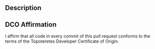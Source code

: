 <!-- .github/pull_request_template.md -->

## Description
<!-- Provide a clear description of the changes in this PR -->

## DCO Affirmation
I affirm that all code in every commit of this pull request conforms to the terms of the Topoteretes Developer Certificate of Origin.
